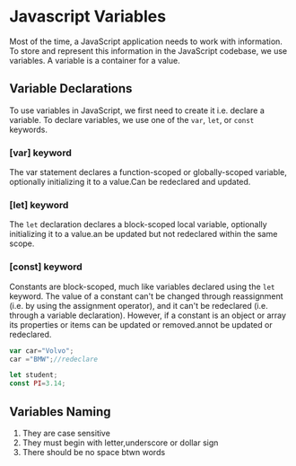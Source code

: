 # Javascript Variables

Most of the time, a JavaScript application needs to work with information. To store and represent this information in the JavaScript codebase, we use variables. A variable is a container for a value.

## Variable Declarations

To use variables in JavaScript, we first need to create it i.e. declare a variable. To declare variables, we use one of the `var`, `let`, or `const` keywords.

### [var] keyword

The var statement declares a function-scoped or globally-scoped variable, optionally initializing it to a value.Can be redeclared and updated.

### [let] keyword

The `let` declaration declares a block-scoped local variable, optionally initializing it to a value.an be updated but not redeclared within the same scope.

### [const] keyword

Constants are block-scoped, much like variables declared using the `let` keyword. The value of a constant can't be changed through reassignment (i.e. by using the assignment operator), and it can't be redeclared (i.e. through a variable declaration). However, if a constant is an object or array its properties or items can be updated or removed.annot be updated or redeclared.

```js
var car="Volvo";
car ="BMW";//redeclare

let student;
const PI=3.14;
```

## Variables Naming

1. They are case sensitive
2. They must begin with letter,underscore or dollar sign
3. There should be no space btwn words
